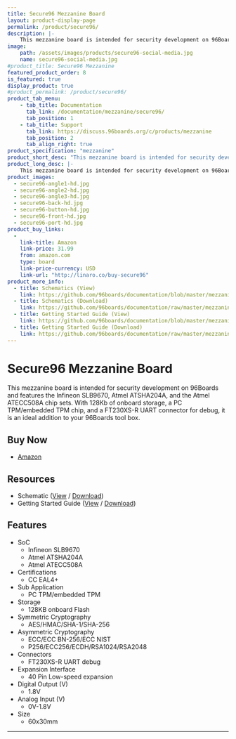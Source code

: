 ```yaml
---
title: Secure96 Mezzanine Board
layout: product-display-page
permalink: /product/secure96/
description: |-
    This mezzanine board is intended for security development on 96Boards and features the Infineon SLB9670, Atmel ATSHA204A, and the Atmel ATECC508A chip sets.
image:
    path: /assets/images/products/secure96-social-media.jpg
    name: secure96-social-media.jpg
#product_title: Secure96 Mezzanine
featured_product_order: 8
is_featured: true
display_product: true
#product_permalink: /product/secure96/
product_tab_menu:
    - tab_title: Documentation
      tab_link: /documentation/mezzanine/secure96/
      tab_position: 1
    - tab_title: Support
      tab_link: https://discuss.96boards.org/c/products/mezzanine
      tab_position: 2
      tab_align_right: true
product_specification: "mezzanine"
product_short_desc: "This mezzanine board is intended for security development on 96Boards and features the Infineon SLB9670, Atmel ATSHA204A, and the Atmel ATECC508A chip sets."
product_long_desc: |-
    This mezzanine board is intended for security development on 96Boards and features the Infineon SLB9670, Atmel ATSHA204A, and the Atmel ATECC508A chip sets. With 128Kb of onboard storage, a PC TPM/embedded TPM chip, and a FT230XS-R UART connector for debug, it is an ideal addition to your 96Boards tool box.
product_images:
  - secure96-angle1-hd.jpg
  - secure96-angle2-hd.jpg
  - secure96-angle3-hd.jpg
  - secure96-back-hd.jpg
  - secure96-button-hd.jpg
  - secure96-front-hd.jpg
  - secure96-port-hd.jpg
product_buy_links:
  -
    link-title: Amazon
    link-price: 31.99
    from: amazon.com
    type: board
    link-price-currency: USD
    link-url: "http://linaro.co/buy-secure96"
product_more_info:
  - title: Schematics (View)
    link: https://github.com/96boards/documentation/blob/master/mezzanine/secure96/files/secure96-schematics.pdf
  - title: Schematics (Download)
    link: https://github.com/96boards/documentation/raw/master/mezzanine/secure96/files/secure96-schematics.pdf
  - title: Getting Started Guide (View)
    link: https://github.com/96boards/documentation/blob/master/mezzanine/secure96/guides/secure96-guide.pdf
  - title: Getting Started Guide (Download)
    link: https://github.com/96boards/documentation/raw/master/mezzanine/secure96/guides/secure96-guide.pdf
---
```

# Secure96 Mezzanine Board

This mezzanine board is intended for security development on 96Boards and features the Infineon SLB9670, Atmel ATSHA204A, and the Atmel ATECC508A chip sets. With 128Kb of onboard storage, a PC TPM/embedded TPM chip, and a FT230XS-R UART connector for debug, it is an ideal addition to your 96Boards tool box.

## Buy Now

- [Amazon](https://www.amazon.com/Secure96-Mezzanine-Board-96Boards-Connector/dp/B077D2M4HG/ref=sr_1_1?ie=UTF8&qid=1511363830&sr=8-1&keywords=secure96)

## Resources

- Schematic ([View](https://github.com/96boards/documentation/blob/master/mezzanine/secure96/files/secure96-schematics.pdf) / [Download](https://github.com/96boards/documentation/raw/master/mezzanine/secure96/files/secure96-schematics.pdf))
- Getting Started Guide ([View](https://github.com/96boards/documentation/blob/master/mezzanine/secure96/guides/secure96-guide.pdf) / [Download](https://github.com/96boards/documentation/raw/master/mezzanine/secure96/guides/secure96-guide.pdf))

## Features

- SoC
   - Infineon SLB9670
   - Atmel ATSHA204A
   - Atmel ATECC508A
- Certifications
   - CC EAL4+
- Sub Application
   - PC TPM/embedded TPM
- Storage
   - 128KB onboard Flash
- Symmetric Cryptography
   - AES/HMAC/SHA-1/SHA-256
- Asymmetric Cryptography
   - ECC/ECC BN-256/ECC NIST
   - P256/ECC256/ECDH/RSA1024/RSA2048
- Connectors
   - FT230XS-R UART debug
- Expansion Interface
   - 40 Pin Low-speed expansion
- Digital Output (V)
   - 1.8V
- Analog Input (V)
   - 0V-1.8V
- Size
   - 60x30mm

***
